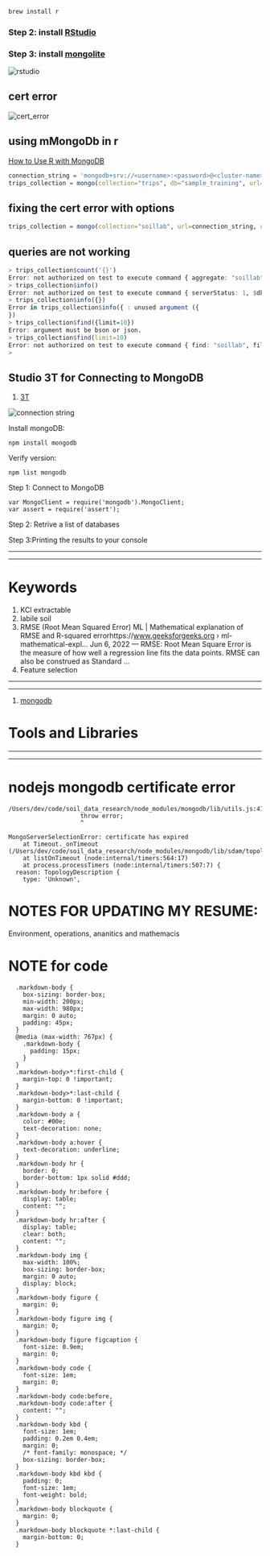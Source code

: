 ```sh
brew install r
```

### Step 2: install [RStudio](https://www.rstudio.com/products/rstudio/download/#download)

### Step 3: install [mongolite](https://jeroen.github.io/mongolite/index.html#install-mongolite-in-r)

![rstudio](/images/rstudio_install_package.png)

## cert error

![cert_error](/images/cert_error.png)

## using mMongoDb in r

[How to Use R with MongoDB](https://www.mongodb.com/languages/mongodb-and-r-example)

```R
connection_string = 'mongodb+srv://<username>:<password>@<cluster-name>.mongodb.net/sample_training'
trips_collection = mongo(collection="trips", db="sample_training", url=connection_string)
```

## fixing the cert error with options

```R
trips_collection = mongo(collection="soillab", url=connection_string, options = ssl_options(weak_cert_validation = T))
```

## queries are not working

```R
> trips_collection$count('{}')
Error: not authorized on test to execute command { aggregate: "soillab", cursor: {}, pipeline: [ { $match: {} }, { $group: { _id: 1, n: { $sum: 1 } } } ], $db: "test", lsid: { id: UUID("b1e14775-e7f2-4a2e-9ee5-e58507553e73") } }
> trips_collection$info()
Error: not authorized on test to execute command { serverStatus: 1, $db: "test", lsid: { id: UUID("b1e14775-e7f2-4a2e-9ee5-e58507553e73") } }
> trips_collection$info({})
Error in trips_collection$info({ : unused argument ({
})
> trips_collection$find({limit=10})
Error: argument must be bson or json.
> trips_collection$find(limit=10)
Error: not authorized on test to execute command { find: "soillab", filter: {}, projection: { _id: 0 }, sort: {}, skip: 0, limit: 10, noCursorTimeout: false, $db: "test", lsid: { id: UUID("b1e14775-e7f2-4a2e-9ee5-e58507553e73") } }
>
```

## Studio 3T for Connecting to MongoDB

1. [3T](https://studio3t.com)

![connection string](/images/mongoconn.png)

Install mongoDB:

```
npm install mongodb
```

Verify version:

```
npm list mongodb
```

Step 1: Connect to MongoDB

```
var MongoClient = require('mongodb').MongoClient;
var assert = require('assert');
```

Step 2: Retrive a list of databases

Step 3:Printing the results to your console

---

---

# Keywords

1. KCl extractable
1. labile soil
1. RMSE (Root Mean Squared Error)
   ML | Mathematical explanation of RMSE and R-squared errorhttps://www.geeksforgeeks.org › ml-mathematical-expl...
   Jun 6, 2022 — RMSE: Root Mean Square Error is the measure of how well a regression line fits the data points. RMSE can also be construed as Standard ...
1. Feature selection

---

---

1. [mongodb](https://soilspectroscopy.github.io/ossl-manual/index.html#ossl-mongodb)

# Tools and Libraries

---

---

# nodejs mongodb certificate error

```
/Users/dev/code/soil_data_research/node_modules/mongodb/lib/utils.js:419
                    throw error;
                    ^

MongoServerSelectionError: certificate has expired
    at Timeout._onTimeout (/Users/dev/code/soil_data_research/node_modules/mongodb/lib/sdam/topology.js:293:38)
    at listOnTimeout (node:internal/timers:564:17)
    at process.processTimers (node:internal/timers:507:7) {
  reason: TopologyDescription {
    type: 'Unknown',
```

# NOTES FOR UPDATING MY RESUME:

Environment, operations, ananitics and mathemacis

# NOTE for code

```
  .markdown-body {
    box-sizing: border-box;
    min-width: 200px;
    max-width: 980px;
    margin: 0 auto;
    padding: 45px;
  }
  @media (max-width: 767px) {
    .markdown-body {
      padding: 15px;
    }
  }
  .markdown-body>*:first-child {
    margin-top: 0 !important;
  }
  .markdown-body>*:last-child {
    margin-bottom: 0 !important;
  }
  .markdown-body a {
    color: #00e;
    text-decoration: none;
  }
  .markdown-body a:hover {
    text-decoration: underline;
  }
  .markdown-body hr {
    border: 0;
    border-bottom: 1px solid #ddd;
  }
  .markdown-body hr:before {
    display: table;
    content: "";
  }
  .markdown-body hr:after {
    display: table;
    clear: both;
    content: "";
  }
  .markdown-body img {
    max-width: 100%;
    box-sizing: border-box;
    margin: 0 auto;
    display: block;
  }
  .markdown-body figure {
    margin: 0;
  }
  .markdown-body figure img {
    margin: 0;
  }
  .markdown-body figure figcaption {
    font-size: 0.9em;
    margin: 0;
  }
  .markdown-body code {
    font-size: 1em;
    margin: 0;
  }
  .markdown-body code:before,
  .markdown-body code:after {
    content: "";
  }
  .markdown-body kbd {
    font-size: 1em;
    padding: 0.2em 0.4em;
    margin: 0;
    /* font-family: monospace; */
    box-sizing: border-box;
  }
  .markdown-body kbd kbd {
    padding: 0;
    font-size: 1em;
    font-weight: bold;
  }
  .markdown-body blockquote {
    margin: 0;
  }
  .markdown-body blockquote *:last-child {
    margin-bottom: 0;
  }
```
